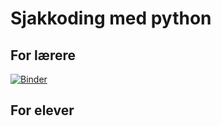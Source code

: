 # Sjakkoding med python

## For lærere

[![Binder](https://mybinder.org/badge_logo.svg)](https://mybinder.org/v2/gh/olavlan/sjakkmatte/HEAD?labpath=sjakkmatte.ipynb)

## For elever
